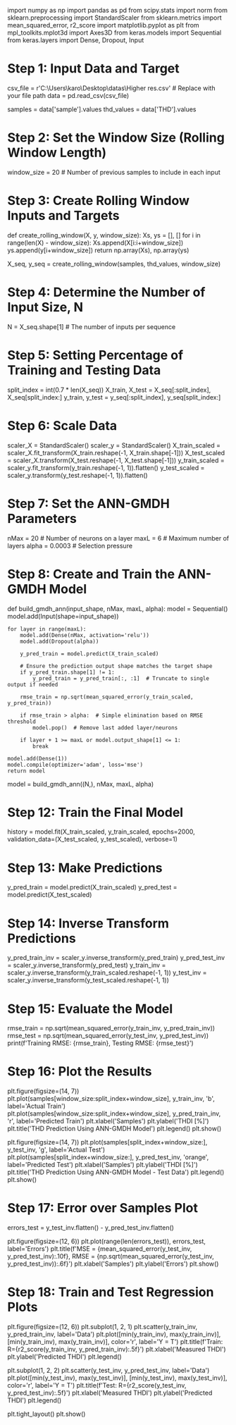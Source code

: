 
import numpy as np
import pandas as pd
from scipy.stats import norm
from sklearn.preprocessing import StandardScaler
from sklearn.metrics import mean_squared_error, r2_score
import matplotlib.pyplot as plt
from mpl_toolkits.mplot3d import Axes3D
from keras.models import Sequential
from keras.layers import Dense, Dropout, Input

# Step 1: Input Data and Target
csv_file = r'C:\Users\karo\Desktop\datas\Higher res.csv'  # Replace with your file path
data = pd.read_csv(csv_file)

samples = data['sample'].values
thd_values = data['THD'].values

# Step 2: Set the Window Size (Rolling Window Length)
window_size = 20  # Number of previous samples to include in each input

# Step 3: Create Rolling Window Inputs and Targets
def create_rolling_window(X, y, window_size):
    Xs, ys = [], []
    for i in range(len(X) - window_size):
        Xs.append(X[i:i+window_size])
        ys.append(y[i+window_size])
    return np.array(Xs), np.array(ys)

X_seq, y_seq = create_rolling_window(samples, thd_values, window_size)

# Step 4: Determine the Number of Input Size, N
N = X_seq.shape[1]  # The number of inputs per sequence

# Step 5: Setting Percentage of Training and Testing Data
split_index = int(0.7 * len(X_seq))
X_train, X_test = X_seq[:split_index], X_seq[split_index:]
y_train, y_test = y_seq[:split_index], y_seq[split_index:]

# Step 6: Scale Data
scaler_X = StandardScaler()
scaler_y = StandardScaler()
X_train_scaled = scaler_X.fit_transform(X_train.reshape(-1, X_train.shape[-1]))
X_test_scaled = scaler_X.transform(X_test.reshape(-1, X_test.shape[-1]))
y_train_scaled = scaler_y.fit_transform(y_train.reshape(-1, 1)).flatten()
y_test_scaled = scaler_y.transform(y_test.reshape(-1, 1)).flatten()

# Step 7: Set the ANN-GMDH Parameters
nMax = 20  # Number of neurons on a layer
maxL = 6   # Maximum number of layers
alpha = 0.0003  # Selection pressure

# Step 8: Create and Train the ANN-GMDH Model
def build_gmdh_ann(input_shape, nMax, maxL, alpha):
    model = Sequential()
    model.add(Input(shape=input_shape))
    
    for layer in range(maxL):
        model.add(Dense(nMax, activation='relu'))
        model.add(Dropout(alpha))
        
        y_pred_train = model.predict(X_train_scaled)
        
        # Ensure the prediction output shape matches the target shape
        if y_pred_train.shape[1] != 1:
            y_pred_train = y_pred_train[:, :1]  # Truncate to single output if needed
            
        rmse_train = np.sqrt(mean_squared_error(y_train_scaled, y_pred_train))

        if rmse_train > alpha:  # Simple elimination based on RMSE threshold
            model.pop()  # Remove last added layer/neurons
    
        if layer + 1 >= maxL or model.output_shape[1] <= 1:
            break
    
    model.add(Dense(1))
    model.compile(optimizer='adam', loss='mse')
    return model

model = build_gmdh_ann((N,), nMax, maxL, alpha)

# Step 12: Train the Final Model
history = model.fit(X_train_scaled, y_train_scaled, epochs=2000, validation_data=(X_test_scaled, y_test_scaled), verbose=1)

# Step 13: Make Predictions
y_pred_train = model.predict(X_train_scaled)
y_pred_test = model.predict(X_test_scaled)

# Step 14: Inverse Transform Predictions
y_pred_train_inv = scaler_y.inverse_transform(y_pred_train)
y_pred_test_inv = scaler_y.inverse_transform(y_pred_test)
y_train_inv = scaler_y.inverse_transform(y_train_scaled.reshape(-1, 1))
y_test_inv = scaler_y.inverse_transform(y_test_scaled.reshape(-1, 1))

# Step 15: Evaluate the Model
rmse_train = np.sqrt(mean_squared_error(y_train_inv, y_pred_train_inv))
rmse_test = np.sqrt(mean_squared_error(y_test_inv, y_pred_test_inv))
print(f'Training RMSE: {rmse_train}, Testing RMSE: {rmse_test}')

# Step 16: Plot the Results
plt.figure(figsize=(14, 7))
plt.plot(samples[window_size:split_index+window_size], y_train_inv, 'b', label='Actual Train')
plt.plot(samples[window_size:split_index+window_size], y_pred_train_inv, 'r', label='Predicted Train')
plt.xlabel('Samples')
plt.ylabel('THDI [%]')
plt.title('THD Prediction Using ANN-GMDH Model')
plt.legend()
plt.show()

plt.figure(figsize=(14, 7))
plt.plot(samples[split_index+window_size:], y_test_inv, 'g', label='Actual Test')
plt.plot(samples[split_index+window_size:], y_pred_test_inv, 'orange', label='Predicted Test')
plt.xlabel('Samples')
plt.ylabel('THDI [%]')
plt.title('THD Prediction Using ANN-GMDH Model - Test Data')
plt.legend()
plt.show()

# Step 17: Error over Samples Plot
errors_test = y_test_inv.flatten() - y_pred_test_inv.flatten()

plt.figure(figsize=(12, 6))
plt.plot(range(len(errors_test)), errors_test, label='Errors')
plt.title(f'MSE = {mean_squared_error(y_test_inv, y_pred_test_inv):.10f}, RMSE = {np.sqrt(mean_squared_error(y_test_inv, y_pred_test_inv)):.6f}')
plt.xlabel('Samples')
plt.ylabel('Errors')
plt.show()

# Step 18: Train and Test Regression Plots
plt.figure(figsize=(12, 6))
plt.subplot(1, 2, 1)
plt.scatter(y_train_inv, y_pred_train_inv, label='Data')
plt.plot([min(y_train_inv), max(y_train_inv)], [min(y_train_inv), max(y_train_inv)], color='r', label='Y = T')
plt.title(f'Train: R={r2_score(y_train_inv, y_pred_train_inv):.5f}')
plt.xlabel('Measured THDI')
plt.ylabel('Predicted THDI')
plt.legend()

plt.subplot(1, 2, 2)
plt.scatter(y_test_inv, y_pred_test_inv, label='Data')
plt.plot([min(y_test_inv), max(y_test_inv)], [min(y_test_inv), max(y_test_inv)], color='r', label='Y = T')
plt.title(f'Test: R={r2_score(y_test_inv, y_pred_test_inv):.5f}')
plt.xlabel('Measured THDI')
plt.ylabel('Predicted THDI')
plt.legend()

plt.tight_layout()
plt.show()

